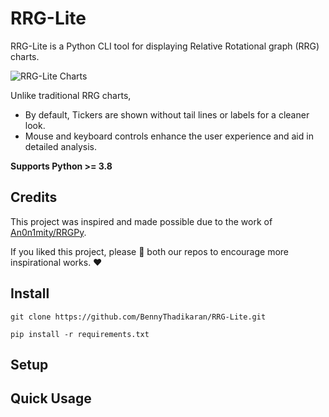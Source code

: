 # RRG-Lite

RRG-Lite is a Python CLI tool for displaying Relative Rotational graph (RRG) charts.

![RRG-Lite Charts](https://res.cloudinary.com/doyu4uovr/image/upload/s--fElRzmKh--/c_scale,f_auto,w_800/v1730368322/RRG-Lite/RRG-Lite-main_wrkwjk.png)

Unlike traditional RRG charts,

- By default, Tickers are shown without tail lines or labels for a cleaner look.
- Mouse and keyboard controls enhance the user experience and aid in detailed analysis.

**Supports Python >= 3.8**

## Credits

This project was inspired and made possible due to the work of [An0n1mity/RRGPy](https://github.com/An0n1mity/RRGPy).

If you liked this project, please :star2: both our repos to encourage more inspirational works. :heart:

## Install

`git clone https://github.com/BennyThadikaran/RRG-Lite.git`

`pip install -r requirements.txt`

## Setup

## Quick Usage
